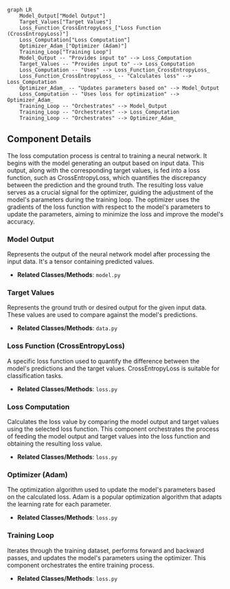 ```mermaid
graph LR
    Model_Output["Model Output"]
    Target_Values["Target Values"]
    Loss_Function_CrossEntropyLoss_["Loss Function (CrossEntropyLoss)"]
    Loss_Computation["Loss Computation"]
    Optimizer_Adam_["Optimizer (Adam)"]
    Training_Loop["Training Loop"]
    Model_Output -- "Provides input to" --> Loss_Computation
    Target_Values -- "Provides input to" --> Loss_Computation
    Loss_Computation -- "Uses" --> Loss_Function_CrossEntropyLoss_
    Loss_Function_CrossEntropyLoss_ -- "Calculates loss" --> Loss_Computation
    Optimizer_Adam_ -- "Updates parameters based on" --> Model_Output
    Loss_Computation -- "Uses loss for optimization" --> Optimizer_Adam_
    Training_Loop -- "Orchestrates" --> Model_Output
    Training_Loop -- "Orchestrates" --> Loss_Computation
    Training_Loop -- "Orchestrates" --> Optimizer_Adam_
```

## Component Details

The loss computation process is central to training a neural network. It begins with the model generating an output based on input data. This output, along with the corresponding target values, is fed into a loss function, such as CrossEntropyLoss, which quantifies the discrepancy between the prediction and the ground truth. The resulting loss value serves as a crucial signal for the optimizer, guiding the adjustment of the model's parameters during the training loop. The optimizer uses the gradients of the loss function with respect to the model's parameters to update the parameters, aiming to minimize the loss and improve the model's accuracy.

### Model Output
Represents the output of the neural network model after processing the input data. It's a tensor containing predicted values.
- **Related Classes/Methods**: `model.py`

### Target Values
Represents the ground truth or desired output for the given input data. These values are used to compare against the model's predictions.
- **Related Classes/Methods**: `data.py`

### Loss Function (CrossEntropyLoss)
A specific loss function used to quantify the difference between the model's predictions and the target values. CrossEntropyLoss is suitable for classification tasks.
- **Related Classes/Methods**: `loss.py`

### Loss Computation
Calculates the loss value by comparing the model output and target values using the selected loss function. This component orchestrates the process of feeding the model output and target values into the loss function and obtaining the resulting loss value.
- **Related Classes/Methods**: `loss.py`

### Optimizer (Adam)
The optimization algorithm used to update the model's parameters based on the calculated loss. Adam is a popular optimization algorithm that adapts the learning rate for each parameter.
- **Related Classes/Methods**: `loss.py`

### Training Loop
Iterates through the training dataset, performs forward and backward passes, and updates the model's parameters using the optimizer. This component orchestrates the entire training process.
- **Related Classes/Methods**: `loss.py`

